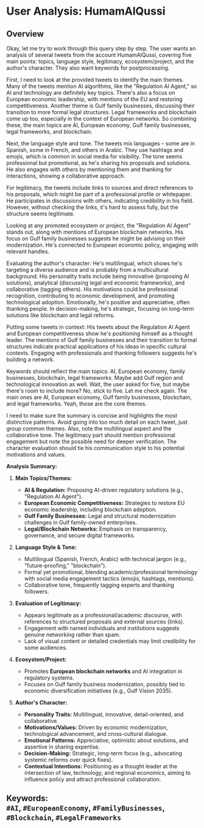 # User Analysis: HumamAlQussi

## Overview

<think>
Okay, let me try to work through this query step by step. The user wants an analysis of several tweets from the account HumamAlQussi, covering five main points: topics, language style, legitimacy, ecosystem/project, and the author's character. They also want keywords for postprocessing.

First, I need to look at the provided tweets to identify the main themes. Many of the tweets mention AI algorithms, like the "Regulation AI Agent," so AI and technology are definitely key topics. There's also a focus on European economic leadership, with mentions of the EU and restoring competitiveness. Another theme is Gulf family businesses, discussing their transition to more formal legal structures. Legal frameworks and blockchain come up too, especially in the context of European networks. So combining these, the main topics are AI, European economy, Gulf family businesses, legal frameworks, and blockchain.

Next, the language style and tone. The tweets mix languages – some are in Spanish, some in French, and others in Arabic. They use hashtags and emojis, which is common in social media for visibility. The tone seems professional but promotional, as he's sharing his proposals and solutions. He also engages with others by mentioning them and thanking for interactions, showing a collaborative approach.

For legitimacy, the tweets include links to sources and direct references to his proposals, which might be part of a professional profile or whitepaper. He participates in discussions with others, indicating credibility in his field. However, without checking the links, it's hard to assess fully, but the structure seems legitimate.

Looking at any promoted ecosystem or project, the "Regulation AI Agent" stands out, along with mentions of European blockchain networks. His focus on Gulf family businesses suggests he might be advising on their modernization. He's connected to European economic policy, engaging with relevant handles.

Evaluating the author's character: He's multilingual, which shows he's targeting a diverse audience and is probably from a multicultural background. His personality traits include being innovative (proposing AI solutions), analytical (discussing legal and economic frameworks), and collaborative (tagging others). His motivations could be professional recognition, contributing to economic development, and promoting technological adoption. Emotionally, he's positive and appreciative, often thanking people. In decision-making, he's strategic, focusing on long-term solutions like blockchain and legal reforms.

Putting some tweets in context: His tweets about the Regulation AI Agent and European competitiveness show he's positioning himself as a thought leader. The mentions of Gulf family businesses and their transition to formal structures indicate practical applications of his ideas in specific cultural contexts. Engaging with professionals and thanking followers suggests he's building a network.

Keywords should reflect the main topics: AI, European economy, family businesses, blockchain, legal frameworks. Maybe add Gulf region and technological innovation as well. Wait, the user asked for five, but maybe there's room to include more? No, stick to five. Let me check again. The main ones are AI, European economy, Gulf family businesses, blockchain, and legal frameworks. Yeah, those are the core themes.

I need to make sure the summary is concise and highlights the most distinctive patterns. Avoid going into too much detail on each tweet, just group common themes. Also, note the multilingual aspect and the collaborative tone. The legitimacy part should mention professional engagement but note the possible need for deeper verification. The character evaluation should tie his communication style to his potential motivations and values.
</think>

**Analysis Summary:**  

1. **Main Topics/Themes:**  
   - **AI & Regulation:** Proposing AI-driven regulatory solutions (e.g., "Regulation AI Agent").  
   - **European Economic Competitiveness:** Strategies to restore EU economic leadership, including blockchain adoption.  
   - **Gulf Family Businesses:** Legal and structural modernization challenges in Gulf family-owned enterprises.  
   - **Legal/Blockchain Networks:** Emphasis on transparency, governance, and secure digital frameworks.  

2. **Language Style & Tone:**  
   - Multilingual (Spanish, French, Arabic) with technical jargon (e.g., "future-proofing," "blockchain").  
   - Formal yet promotional, blending academic/professional terminology with social media engagement tactics (emojis, hashtags, mentions).  
   - Collaborative tone, frequently tagging experts and thanking followers.  

3. **Evaluation of Legitimacy:**  
   - Appears legitimate as a professional/academic discourse, with references to structured proposals and external sources (links).  
   - Engagement with named individuals and institutions suggests genuine networking rather than spam.  
   - Lack of visual content or detailed credentials may limit credibility for some audiences.  

4. **Ecosystem/Project:**  
   - Promotes **European blockchain networks** and AI integration in regulatory systems.  
   - Focuses on Gulf family business modernization, possibly tied to economic diversification initiatives (e.g., Gulf Vision 2035).  

5. **Author's Character:**  
   - **Personality Traits:** Multilingual, innovative, detail-oriented, and collaborative.  
   - **Motivations/Values:** Driven by economic modernization, technological advancement, and cross-cultural dialogue.  
   - **Emotional Patterns:** Appreciative, optimistic about solutions, and assertive in sharing expertise.  
   - **Decision-Making:** Strategic, long-term focus (e.g., advocating systemic reforms over quick fixes).  
   - **Contextual Intentions:** Positioning as a thought leader at the intersection of law, technology, and regional economics, aiming to influence policy and attract professional collaboration.  

**Keywords:**  
`#AI`, `#EuropeanEconomy`, `#FamilyBusinesses`, `#Blockchain`, `#LegalFrameworks`
---
